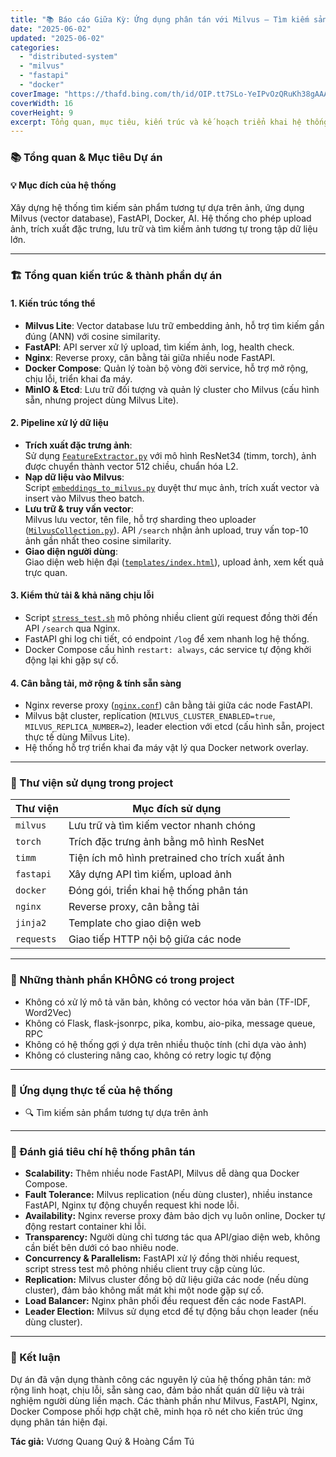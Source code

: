 ```yaml
---
title: "📚 Báo cáo Giữa Kỳ: Ứng dụng phân tán với Milvus – Tìm kiếm sản phẩm tương tự"
date: "2025-06-02"
updated: "2025-06-02"
categories:
  - "distributed-system"
  - "milvus"
  - "fastapi"
  - "docker"
coverImage: "https://thafd.bing.com/th/id/OIP.tt7SLo-YeIPvOzQRuKh38gAAAA?rs=1&pid=ImgDetMain"
coverWidth: 16
coverHeight: 9
excerpt: Tổng quan, mục tiêu, kiến trúc và kế hoạch triển khai hệ thống tìm kiếm sản phẩm tương tự sử dụng Milvus, FastAPI, Docker, AI.
---
```


### 📚 Tổng quan & Mục tiêu Dự án

#### 💡 Mục đích của hệ thống
Xây dựng hệ thống tìm kiếm sản phẩm tương tự dựa trên ảnh, ứng dụng Milvus (vector database), FastAPI, Docker, AI. Hệ thống cho phép upload ảnh, trích xuất đặc trưng, lưu trữ và tìm kiếm ảnh tương tự trong tập dữ liệu lớn.

---

### 🏗️ Tổng quan kiến trúc & thành phần dự án

#### 1. Kiến trúc tổng thể

- **Milvus Lite**: Vector database lưu trữ embedding ảnh, hỗ trợ tìm kiếm gần đúng (ANN) với cosine similarity.
- **FastAPI**: API server xử lý upload, tìm kiếm ảnh, log, health check.
- **Nginx**: Reverse proxy, cân bằng tải giữa nhiều node FastAPI.
- **Docker Compose**: Quản lý toàn bộ vòng đời service, hỗ trợ mở rộng, chịu lỗi, triển khai đa máy.
- **MinIO & Etcd**: Lưu trữ đối tượng và quản lý cluster cho Milvus (cấu hình sẵn, nhưng project dùng Milvus Lite).

#### 2. Pipeline xử lý dữ liệu

- **Trích xuất đặc trưng ảnh**:  
  Sử dụng [`FeatureExtractor.py`](FeatureExtractor.py:1) với mô hình ResNet34 (timm, torch), ảnh được chuyển thành vector 512 chiều, chuẩn hóa L2.
- **Nạp dữ liệu vào Milvus**:  
  Script [`embeddings_to_milvus.py`](embeddings_to_milvus.py:1) duyệt thư mục ảnh, trích xuất vector và insert vào Milvus theo batch.
- **Lưu trữ & truy vấn vector**:  
  Milvus lưu vector, tên file, hỗ trợ sharding theo uploader ([`MilvusCollection.py`](MilvusCollection.py:1)). API `/search` nhận ảnh upload, truy vấn top-10 ảnh gần nhất theo cosine similarity.
- **Giao diện người dùng**:  
  Giao diện web hiện đại ([`templates/index.html`](templates/index.html:1)), upload ảnh, xem kết quả trực quan.

#### 3. Kiểm thử tải & khả năng chịu lỗi

- Script [`stress_test.sh`](stress_test.sh:1) mô phỏng nhiều client gửi request đồng thời đến API `/search` qua Nginx.
- FastAPI ghi log chi tiết, có endpoint `/log` để xem nhanh log hệ thống.
- Docker Compose cấu hình `restart: always`, các service tự động khởi động lại khi gặp sự cố.

#### 4. Cân bằng tải, mở rộng & tính sẵn sàng

- Nginx reverse proxy ([`nginx.conf`](nginx.conf:1)) cân bằng tải giữa các node FastAPI.
- Milvus bật cluster, replication (`MILVUS_CLUSTER_ENABLED=true`, `MILVUS_REPLICA_NUMBER=2`), leader election với etcd (cấu hình sẵn, project thực tế dùng Milvus Lite).
- Hệ thống hỗ trợ triển khai đa máy vật lý qua Docker network overlay.

---

### 🧰 Thư viện sử dụng trong project

| Thư viện        | Mục đích sử dụng                                    |
| --------------- | --------------------------------------------------- |
| `milvus`        | Lưu trữ và tìm kiếm vector nhanh chóng              |
| `torch`         | Trích đặc trưng ảnh bằng mô hình ResNet             |
| `timm`          | Tiện ích mô hình pretrained cho trích xuất ảnh      |
| `fastapi`       | Xây dựng API tìm kiếm, upload ảnh                   |
| `docker`        | Đóng gói, triển khai hệ thống phân tán              |
| `nginx`         | Reverse proxy, cân bằng tải                         |
| `jinja2`        | Template cho giao diện web                          |
| `requests`      | Giao tiếp HTTP nội bộ giữa các node                 |

---

### 🚫 Những thành phần KHÔNG có trong project

- Không có xử lý mô tả văn bản, không có vector hóa văn bản (TF-IDF, Word2Vec)
- Không có Flask, flask-jsonrpc, pika, kombu, aio-pika, message queue, RPC
- Không có hệ thống gợi ý dựa trên nhiều thuộc tính (chỉ dựa vào ảnh)
- Không có clustering nâng cao, không có retry logic tự động

---

### 🚀 Ứng dụng thực tế của hệ thống

- 🔍 Tìm kiếm sản phẩm tương tự dựa trên ảnh


---

### 🔎 Đánh giá tiêu chí hệ thống phân tán

- **Scalability:** Thêm nhiều node FastAPI, Milvus dễ dàng qua Docker Compose.
- **Fault Tolerance:** Milvus replication (nếu dùng cluster), nhiều instance FastAPI, Nginx tự động chuyển request khi node lỗi.
- **Availability:** Nginx reverse proxy đảm bảo dịch vụ luôn online, Docker tự động restart container khi lỗi.
- **Transparency:** Người dùng chỉ tương tác qua API/giao diện web, không cần biết bên dưới có bao nhiêu node.
- **Concurrency & Parallelism:** FastAPI xử lý đồng thời nhiều request, script stress test mô phỏng nhiều client truy cập cùng lúc.
- **Replication:** Milvus cluster đồng bộ dữ liệu giữa các node (nếu dùng cluster), đảm bảo không mất mát khi một node gặp sự cố.
- **Load Balancer:** Nginx phân phối đều request đến các node FastAPI.
- **Leader Election:** Milvus sử dụng etcd để tự động bầu chọn leader (nếu dùng cluster).

---

### 📝 Kết luận

Dự án đã vận dụng thành công các nguyên lý của hệ thống phân tán: mở rộng linh hoạt, chịu lỗi, sẵn sàng cao, đảm bảo nhất quán dữ liệu và trải nghiệm người dùng liền mạch. Các thành phần như Milvus, FastAPI, Nginx, Docker Compose phối hợp chặt chẽ, minh họa rõ nét cho kiến trúc ứng dụng phân tán hiện đại.

**Tác giả:** Vương Quang Quý & Hoàng Cẩm Tú  
